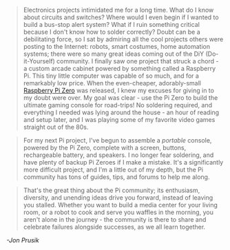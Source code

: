 >Electronics projects intimidated me for a long time. What do I know about circuits and switches? Where would I even begin if I wanted to build a bus-stop alert system? What if I ruin something critical because I don't know how to solder correctly? Doubt can be a debilitating force, so I sat by admiring all the cool projects others were posting to the Internet: robots, smart costumes, home automation systems; there were so many great ideas coming out of the DiY (Do-it-Yourself) community. I finally saw one project that struck a chord - a custom arcade cabinet powered by something called a Raspberry Pi. This tiny little computer was capable of so much, and for a remarkably low price. When the even-cheaper, adorably-small [Raspberry Pi Zero][pi-zero-specs] was released, I knew my excuses for giving in to my doubt were over. My goal was clear - use the Pi Zero to build the ultimate gaming console for road-trips! No soldering required, and everything I needed was lying around the house - an hour of reading and setup later, and I was playing some of my favorite video games straight out of the 80s.

>For my next Pi project, I've begun to assemble a _portable_ console, powered by the Pi Zero, complete with a screen, buttons, rechargeable battery, and speakers. I no longer fear soldering, and have plenty of backup Pi Zeroes if I make a mistake. It's a significantly more difficult project, and I'm a little out of my depth, but the Pi community has tons of guides, tips, and forums to help me along.

>That's the great thing about the Pi community; its enthusiasm, diversity, and unending ideas drive you forward, instead of leaving you stalled. Whether you want to build a media center for your living room, or a robot to cook and serve you waffles in the morning, you aren't alone in the journey - the community is there to share and celebrate failures alongside successes, as we all learn together.

_-Jon Prusik_



[pi-zero-specs]: https://www.raspberrypi.org/products/pi-zero/
